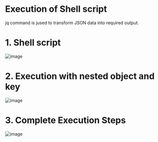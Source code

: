 # Execution of Shell script

jq command is jused to transform JSON data into required output.

# 1. Shell script
![image](https://user-images.githubusercontent.com/55939521/184166018-1e39ad05-00eb-4762-ac53-fb21d7dccf25.png)


# 2. Execution with nested object and key
![image](https://user-images.githubusercontent.com/55939521/184166096-47e94412-4cf9-4774-abd4-ee43c317e325.png)


# 3. Complete Execution Steps
![image](https://user-images.githubusercontent.com/55939521/184166182-ea1c2d5e-451e-429a-8c63-167310967efa.png)
